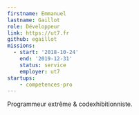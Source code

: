 ```yaml
---
firstname: Emmanuel
lastname: Gaillot
role: Développeur
link: https://ut7.fr
github: egaillot
missions:
  - start: '2018-10-24'
    end: '2019-12-31'
    status: service
    employer: ut7
startups:
    - competences-pro
---
```


Programmeur extrême & codexhibitionniste.
